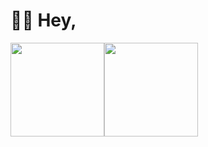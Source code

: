 # 👋🏻 Hey,
<img src="https://github-readme-stats.vercel.app/api?username=agentnova&hide=issues,prs&show_icons=true&count_private=true&include_all_commits=true" width="150"><img src="https://github-readme-stats.vercel.app/api/top-langs/?username=agentnova&layout=compact" height="150">

